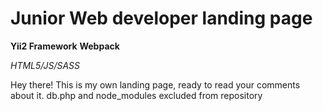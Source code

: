 # Junior Web developer landing page

**Yii2 Framework**
**Webpack**

*HTML5/JS/SASS*

Hey there! This is my own landing page, ready to read your comments about it. db.php and node_modules excluded from repository